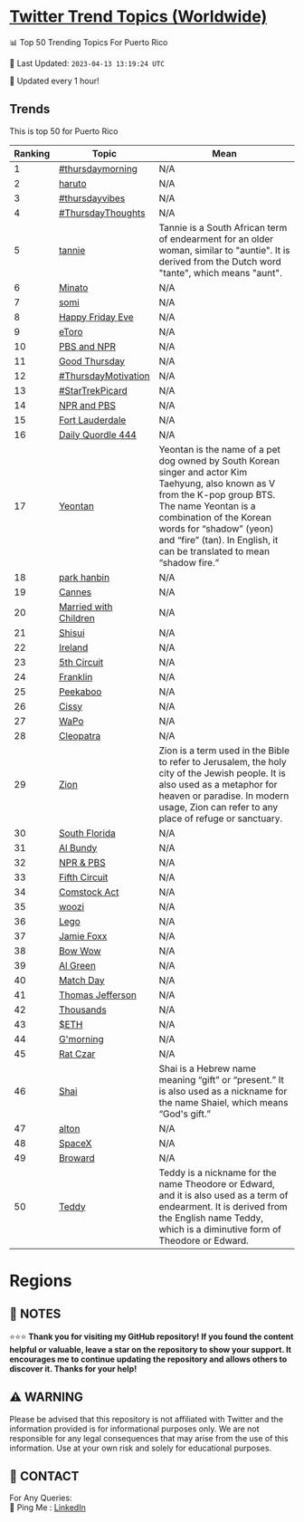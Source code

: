 [Twitter Trend Topics (Worldwide)](https://github.com/ErcinDedeoglu/Twitter-Trend-Topics)
==========


📊 Top 50 Trending Topics For Puerto Rico

📆 Last Updated: `2023-04-13 13:19:24 UTC`

🔧 Updated every 1 hour!


## Trends

This is top 50 for Puerto Rico

| Ranking | Topic | Mean |
| ------- | ------------ | ------------ |
| 1 | [#thursdaymorning](http://twitter.com/search?q=%23thursdaymorning) | N/A |
| 2 | [haruto](http://twitter.com/search?q=haruto) | N/A |
| 3 | [#thursdayvibes](http://twitter.com/search?q=%23thursdayvibes) | N/A |
| 4 | [#ThursdayThoughts](http://twitter.com/search?q=%23ThursdayThoughts) | N/A |
| 5 | [tannie](http://twitter.com/search?q=tannie) | Tannie is a South African term of endearment for an older woman, similar to "auntie". It is derived from the Dutch word "tante", which means "aunt". |
| 6 | [Minato](http://twitter.com/search?q=Minato) | N/A |
| 7 | [somi](http://twitter.com/search?q=somi) | N/A |
| 8 | [Happy Friday Eve](http://twitter.com/search?q=Happy+Friday+Eve) | N/A |
| 9 | [eToro](http://twitter.com/search?q=eToro) | N/A |
| 10 | [PBS and NPR](http://twitter.com/search?q=PBS+and+NPR) | N/A |
| 11 | [Good Thursday](http://twitter.com/search?q=Good+Thursday) | N/A |
| 12 | [#ThursdayMotivation](http://twitter.com/search?q=%23ThursdayMotivation) | N/A |
| 13 | [#StarTrekPicard](http://twitter.com/search?q=%23StarTrekPicard) | N/A |
| 14 | [NPR and PBS](http://twitter.com/search?q=NPR+and+PBS) | N/A |
| 15 | [Fort Lauderdale](http://twitter.com/search?q=Fort+Lauderdale) | N/A |
| 16 | [Daily Quordle 444](http://twitter.com/search?q=Daily+Quordle+444) | N/A |
| 17 | [Yeontan](http://twitter.com/search?q=Yeontan) | Yeontan is the name of a pet dog owned by South Korean singer and actor Kim Taehyung, also known as V from the K-pop group BTS. The name Yeontan is a combination of the Korean words for “shadow” (yeon) and “fire” (tan). In English, it can be translated to mean “shadow fire.” |
| 18 | [park hanbin](http://twitter.com/search?q=park+hanbin) | N/A |
| 19 | [Cannes](http://twitter.com/search?q=Cannes) | N/A |
| 20 | [Married with Children](http://twitter.com/search?q=Married+with+Children) | N/A |
| 21 | [Shisui](http://twitter.com/search?q=Shisui) | N/A |
| 22 | [Ireland](http://twitter.com/search?q=Ireland) | N/A |
| 23 | [5th Circuit](http://twitter.com/search?q=5th+Circuit) | N/A |
| 24 | [Franklin](http://twitter.com/search?q=Franklin) | N/A |
| 25 | [Peekaboo](http://twitter.com/search?q=Peekaboo) | N/A |
| 26 | [Cissy](http://twitter.com/search?q=Cissy) | N/A |
| 27 | [WaPo](http://twitter.com/search?q=WaPo) | N/A |
| 28 | [Cleopatra](http://twitter.com/search?q=Cleopatra) | N/A |
| 29 | [Zion](http://twitter.com/search?q=Zion) | Zion is a term used in the Bible to refer to Jerusalem, the holy city of the Jewish people. It is also used as a metaphor for heaven or paradise. In modern usage, Zion can refer to any place of refuge or sanctuary. |
| 30 | [South Florida](http://twitter.com/search?q=South+Florida) | N/A |
| 31 | [Al Bundy](http://twitter.com/search?q=Al+Bundy) | N/A |
| 32 | [NPR & PBS](http://twitter.com/search?q=NPR+%26+PBS) | N/A |
| 33 | [Fifth Circuit](http://twitter.com/search?q=Fifth+Circuit) | N/A |
| 34 | [Comstock Act](http://twitter.com/search?q=Comstock+Act) | N/A |
| 35 | [woozi](http://twitter.com/search?q=woozi) | N/A |
| 36 | [Lego](http://twitter.com/search?q=Lego) | N/A |
| 37 | [Jamie Foxx](http://twitter.com/search?q=Jamie+Foxx) | N/A |
| 38 | [Bow Wow](http://twitter.com/search?q=Bow+Wow) | N/A |
| 39 | [Al Green](http://twitter.com/search?q=Al+Green) | N/A |
| 40 | [Match Day](http://twitter.com/search?q=Match+Day) | N/A |
| 41 | [Thomas Jefferson](http://twitter.com/search?q=Thomas+Jefferson) | N/A |
| 42 | [Thousands](http://twitter.com/search?q=Thousands) | N/A |
| 43 | [$ETH](http://twitter.com/search?q=%24ETH) | N/A |
| 44 | [G'morning](http://twitter.com/search?q=G%27morning) | N/A |
| 45 | [Rat Czar](http://twitter.com/search?q=Rat+Czar) | N/A |
| 46 | [Shai](http://twitter.com/search?q=Shai) | Shai is a Hebrew name meaning “gift” or “present.” It is also used as a nickname for the name Shaiel, which means “God's gift.” |
| 47 | [alton](http://twitter.com/search?q=alton) | N/A |
| 48 | [SpaceX](http://twitter.com/search?q=SpaceX) | N/A |
| 49 | [Broward](http://twitter.com/search?q=Broward) | N/A |
| 50 | [Teddy](http://twitter.com/search?q=Teddy) | Teddy is a nickname for the name Theodore or Edward, and it is also used as a term of endearment. It is derived from the English name Teddy, which is a diminutive form of Theodore or Edward. |



# Regions




## 📝 NOTES

⭐⭐⭐ **Thank you for visiting my GitHub repository! If you found the content helpful or valuable, leave a star on the repository to show your support. It encourages me to continue updating the repository and allows others to discover it. Thanks for your help!**


## ⚠️ WARNING

Please be advised that this repository is not affiliated with Twitter and the information provided is for informational purposes only. We are not responsible for any legal consequences that may arise from the use of this information. Use at your own risk and solely for educational purposes.


## 📨 CONTACT

 For Any Queries:  
            🏓 Ping Me : [LinkedIn](https://www.linkedin.com/in/ercindedeoglu/)
